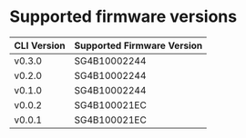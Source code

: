 # Supported firmware versions

| CLI Version | Supported Firmware Version |
|----------------|------------------|
|v0.3.0|SG4B10002244|
|v0.2.0|SG4B10002244|
|v0.1.0|SG4B10002244|
|v0.0.2|SG4B100021EC|
|v0.0.1|SG4B100021EC|

